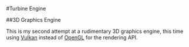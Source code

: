 #Turbine Engine

##3D Graphics Engine

This is my second attempt at a rudimentary 3D graphics engine, this time using
[Vulkan](https://www.khronos.org/vulkan/) instead of 
[OpenGL](https://www.opengl.org/) for the rendering API.
